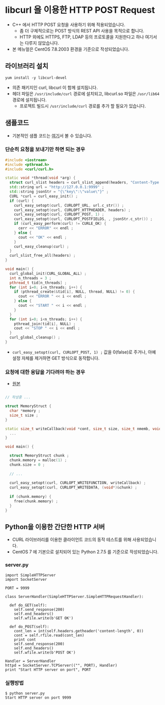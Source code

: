# libcurl 을 이용한 HTTP POST Request
- C++ 에서 HTTP POST 요청을 사용하기 위해 적용되었습니다.
  - 좀 더 구체적으로는 POST 방식의 REST API 사용을 목적으로 합니다.
  - HTTP 외에도 HTTPS, FTP, LDAP 등의 프로토콜을 지원한다고 하나 여기서는 다루지 않았습니다.
- 본 메뉴얼은 CentOS 7.8.2003 환경을 기준으로 작성되었습니다.



## 라이브러리 설치
```
yum install -y libcurl-devel
```
- 의존 패키지인 curl, libcurl 이 함께 설치됩니다.
- 헤더 파일은 ``/usr/include/curl`` 경로에 설치되고, libcurl.so 파일은 ``/usr/lib64`` 경로에 설치됩니다.
  - 프로젝트 빌드시 ``/usr/include/curl`` 경로를 추가 할 필요가 있습니다.



## 샘플코드
- 기본적인 샘플 코드는 [여기](https://curl.se/libcurl/c/example.html)서 볼 수 있습니다.



### 단순히 요청을 보내기만 하면 되는 경우
```cpp
#include <iostream>
#include <pthread.h>
#include <curl/curl.h>

static void *thread(void *arg) {
  struct curl_slist headers = curl_slist_append(headers, "Content-Type: application/json") ;
  std::string url = "http://127.0.0.1:9999" ;
  std::string jsonStr = "{\"key\":\"value\"}" ;
  CURL *curl = curl_easy_init() ;
  if (curl) {
    curl_easy_setopt(curl, CURLOPT_URL, url.c_str()) ;
    curl_easy_setopt(curl, CURLOPT_HTTPHEADER, headers) ;
    curl_easy_setopt(curl, CURLOPT_POST, 1) ;
    curl_easy_setopt(curl, CURLOPT_POSTFIELDS, , jsonStr.c_str()) ;
    if (curl_easy_perform(curl) != CURLE_OK) {
      cerr << "ERROR" << endl ;
    } else {
      cout << "OK" << endl ;
    }
    curl_easy_cleanup(curl) ;
  }
  curl_slist_free_all(headers) ;
}

void main() {
  curl_global_init(CURL_GLOBAL_ALL) ;
  int n_threads = 3 ;
  pthread_t tid[n_threads] ;
  for (int i=0; i<n_threads; i++) {
    if (pthread_create(&tid[i], NULL, thread, NULL) != 0) {
      cout << "ERROR " << i << endl ;
    } else {
      cout << "START " << i << endl ;
    }
  }
  for (int i=0; i<n_threads; i++) {
    pthread_join(tid[i], NULL) ;
    cout << "STOP " << i << endl ;
  }
  curl_global_cleanup() ;
}
```
- ``curl_easy_setopt(curl, CURLOPT_POST, 1) ;`` 값을 0(false)로 주거나, 아예 설정 자체를 제거하면 GET 방식으로 동작합니다.


### 요청에 대한 응답을 기다려야 하는 경우
- [원본](https://curl.se/libcurl/c/getinmemory.html)
```cpp

// 작성중 ...

struct MemoryStruct {
  char *memory ;
  size_t size ;
}

static size_t writeCallback(void *cont, size_t size, size_t nmemb, void *userp) {
  ...
}

void main() {

  struct MemoryStruct chunk ;
  chunk.memory = malloc(1) ;
  chunk.size = 0 ;
  
  // ...
  
  curl_easy_setopt(curl, CURLOPT_WRITEFUNCTION, writeCallback) ;
  curl_easy_setopt(curl, CURLOPT_WRITEDATA, (void*)&chunk) ;
  
  if (chunk.memory) {
    free(chunk.memory) ;
  }
}
```


## Python을 이용한 간단한 HTTP 서버
- CURL 라이브러리를 이용한 클라이언트 코드의 동작 테스트를 위해 사용되었습니다.
- CentOS 7 에 기본으로 설치되어 있는 Python 2.7.5 를 기준으로 작성되었습니다.

### server.py
```
import SimpleHTTPServer
import SocketServer

PORT = 9999

class ServerHandler(SimpleHTTPServer.SimpleHTTPRequestHandler):

  def do_GET(self):
    self.send_response(200)
    self.end_headers()
    self.wfile.write(b'GET OK')

  def do_POST(self):
    cont_len = int(self.headers.getheader('content-length', 0))
    cont = self.rfile.read(cont_len)
    print cont
    self.send_response(200)
    self.end_headers()
    self.wfile.write(b'POST OK')

Handler = ServerHandler
httpd = SocketServer.TCPServer(("", PORT), Handler)
print "Start HTTP server on port", PORT
```

### 실행방법
```
$ python server.py
Start HTTP server on port 9999
```
